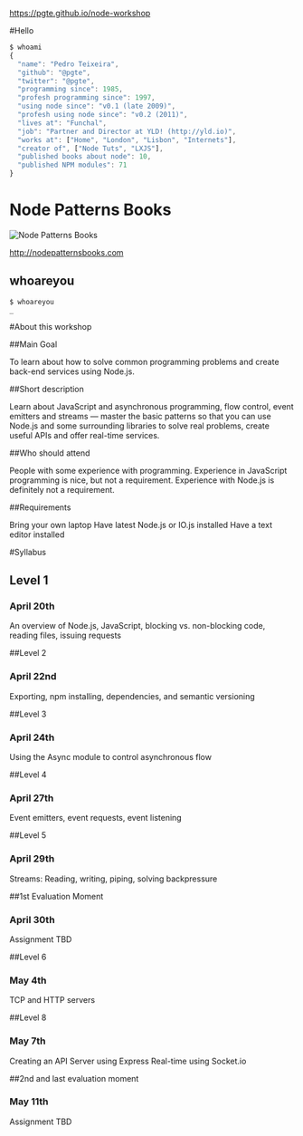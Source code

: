 https://pgte.github.io/node-workshop


#Hello

```js
$ whoami
{
  "name": "Pedro Teixeira",
  "github": "@pgte",
  "twitter": "@pgte",
  "programming since": 1985,
  "profesh programming since": 1997,
  "using node since": "v0.1 (late 2009)",
  "profesh using node since": "v0.2 (2011)",
  "lives at": "Funchal",
  "job": "Partner and Director at YLD! (http://yld.io)",
  "works at": ["Home", "London", "Lisbon", "Internets"],
  "creator of", ["Node Tuts", "LXJS"],
  "published books about node": 10,
  "published NPM modules": 71
}
```


# Node Patterns Books

![Node Patterns Books](images/node-patterns.png)

http://nodepatternsbooks.com


## whoareyou

```
$ whoareyou
_
```



#About this workshop


##Main Goal

To learn about how to solve common programming problems and create back-end services using Node.js.


##Short description

Learn about JavaScript and asynchronous programming, flow control, event emitters and streams — master the basic patterns so that you can use Node.js and some surrounding libraries to solve real problems, create useful APIs and offer real-time services.


##Who should attend

People with some experience with programming. Experience in JavaScript programming is nice, but not a requirement. Experience with Node.js is definitely not a requirement.


##Requirements

Bring your own laptop
Have latest Node.js or IO.js installed
Have a text editor installed



#Syllabus


## Level 1

### April 20th

An overview of Node.js, JavaScript, blocking vs. non-blocking code, reading files, issuing requests


##Level 2

### April 22nd

Exporting, npm installing, dependencies, and semantic versioning


##Level 3

### April 24th

Using the Async module to control asynchronous flow


##Level 4

### April 27th

Event emitters, event requests, event listening


##Level 5

### April 29th

Streams: Reading, writing, piping, solving backpressure


##1st Evaluation Moment

### April 30th

Assignment TBD


##Level 6

### May 4th

TCP and HTTP servers


##Level 8

### May 7th

Creating an API Server using Express
Real-time using Socket.io


##2nd and last evaluation moment

### May 11th

Assignment TBD


